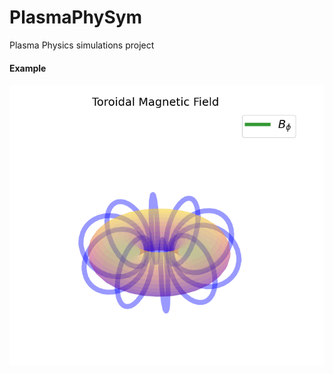 # PlasmaPhySym
Plasma Physics simulations project


#### Example

<img src="demo/torus.gif" alt="animated" />
